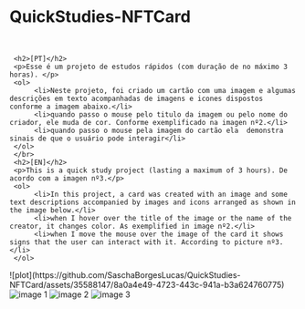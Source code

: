 <html>
     <h1>QuickStudies-NFTCard</h1></br>

     <h2>[PT]</h2>
     <p>Esse é um projeto de estudos rápidos (com duração de no máximo 3 horas). </p>
     <ol>
          <li>Neste projeto, foi criado um cartão com uma imagem e algumas descrições em texto acompanhadas de imagens e icones dispostos conforme a imagem abaixo.</li>
          <li>quando passo o mouse pelo titulo da imagem ou pelo nome do criador, ele muda de cor. Conforme exemplificado na imagen nº2.</li>
          <li>quando passo o mouse pela imagem do cartão ela  demonstra sinais de que o usuário pode interagir</li>
     </ol>
     </br>
     <h2>[EN]</h2>
     <p>This is a quick study project (lasting a maximum of 3 hours). De acordo com a imagen nº3.</p>
     <ol>
          <li>In this project, a card was created with an image and some text descriptions accompanied by images and icons arranged as shown in the image below.</li>
          <li>when I hover over the title of the image or the name of the creator, it changes color. As exemplified in image nº2.</li>
          <li>when I move the mouse over the image of the card it shows signs that the user can interact with it. According to picture nº3.</li>
     </ol>

</html>
![plot](https://github.com/SaschaBorgesLucas/QuickStudies-NFTCard/assets/35588147/8a0a4e49-4723-443c-941a-b3a624760775)
     <img src="https://github.com/SaschaBorgesLucas/QuickStudies-NFTCard/assets/35588147/8a0a4e49-4723-443c-941a-b3a624760775" alt="image 1" class="card-image">
     <img src="https://github.com/SaschaBorgesLucas/QuickStudies-NFTCard/assets/35588147/ff1176b9-8d6f-4dfd-a4e6-ea74236e1c9b" alt="image 2" class="card-image">
     <img src="https://github.com/SaschaBorgesLucas/QuickStudies-NFTCard/assets/35588147/ee92cde9-f29a-464a-96d2-fd7073aa08b5" alt="image 3" class="card-image">
